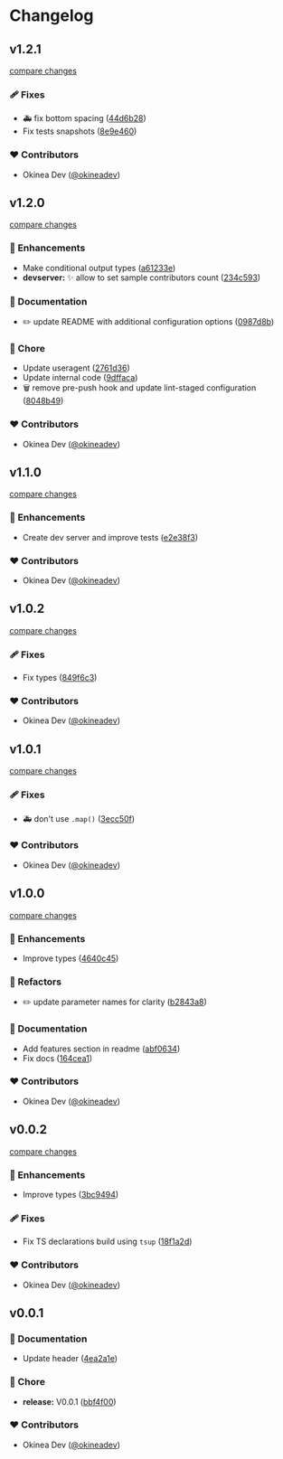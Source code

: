 # Changelog


## v1.2.1

[compare changes](https://github.com/okineadev/contributors-table-npm/compare/v1.2.0...v1.2.1)

### 🩹 Fixes

- 🚑 fix bottom spacing ([44d6b28](https://github.com/okineadev/contributors-table-npm/commit/44d6b28))
- Fix tests snapshots ([8e9e460](https://github.com/okineadev/contributors-table-npm/commit/8e9e460))

### ❤️ Contributors

- Okinea Dev ([@okineadev](http://github.com/okineadev))

## v1.2.0

[compare changes](https://github.com/okineadev/contributors-table-npm/compare/v1.1.0...v1.2.0)

### 🚀 Enhancements

- Make conditional output types ([a61233e](https://github.com/okineadev/contributors-table-npm/commit/a61233e))
- **devserver:** ✨ allow to set sample contributors count ([234c593](https://github.com/okineadev/contributors-table-npm/commit/234c593))

### 📖 Documentation

- ✏️ update README with additional configuration options ([0987d8b](https://github.com/okineadev/contributors-table-npm/commit/0987d8b))

### 🏡 Chore

- Update useragent ([2761d36](https://github.com/okineadev/contributors-table-npm/commit/2761d36))
- Update internal code ([9dffaca](https://github.com/okineadev/contributors-table-npm/commit/9dffaca))
- 🗑️ remove pre-push hook and update lint-staged configuration ([8048b49](https://github.com/okineadev/contributors-table-npm/commit/8048b49))

### ❤️ Contributors

- Okinea Dev ([@okineadev](http://github.com/okineadev))

## v1.1.0

[compare changes](https://github.com/okineadev/contributors-table-npm/compare/v1.0.2...v1.1.0)

### 🚀 Enhancements

- Create dev server and improve tests ([e2e38f3](https://github.com/okineadev/contributors-table-npm/commit/e2e38f3))

### ❤️ Contributors

- Okinea Dev ([@okineadev](http://github.com/okineadev))

## v1.0.2

[compare changes](https://github.com/okineadev/contributors-table-npm/compare/v1.0.1...v1.0.2)

### 🩹 Fixes

- Fix types ([849f6c3](https://github.com/okineadev/contributors-table-npm/commit/849f6c3))

### ❤️ Contributors

- Okinea Dev ([@okineadev](http://github.com/okineadev))

## v1.0.1

[compare changes](https://github.com/okineadev/contributors-table-npm/compare/v1.0.0...v1.0.1)

### 🩹 Fixes

- 🚑 don't use `.map()` ([3ecc50f](https://github.com/okineadev/contributors-table-npm/commit/3ecc50f))

### ❤️ Contributors

- Okinea Dev ([@okineadev](http://github.com/okineadev))

## v1.0.0

[compare changes](https://github.com/okineadev/contributors-table-npm/compare/v0.0.2...v1.0.0)

### 🚀 Enhancements

- Improve types ([4640c45](https://github.com/okineadev/contributors-table-npm/commit/4640c45))

### 💅 Refactors

- ✏️ update parameter names for clarity ([b2843a8](https://github.com/okineadev/contributors-table-npm/commit/b2843a8))

### 📖 Documentation

- Add features section in readme ([abf0634](https://github.com/okineadev/contributors-table-npm/commit/abf0634))
- Fix docs ([164cea1](https://github.com/okineadev/contributors-table-npm/commit/164cea1))

### ❤️ Contributors

- Okinea Dev ([@okineadev](http://github.com/okineadev))

## v0.0.2

[compare changes](https://github.com/okineadev/contributors-table-npm/compare/v0.0.1...v0.0.2)

### 🚀 Enhancements

- Improve types ([3bc9494](https://github.com/okineadev/contributors-table-npm/commit/3bc9494))

### 🩹 Fixes

- Fix TS declarations build using `tsup` ([18f1a2d](https://github.com/okineadev/contributors-table-npm/commit/18f1a2d))

### ❤️ Contributors

- Okinea Dev ([@okineadev](http://github.com/okineadev))

## v0.0.1


### 📖 Documentation

- Update header ([4ea2a1e](https://github.com/okineadev/contributors-table-npm/commit/4ea2a1e))

### 🏡 Chore

- **release:** V0.0.1 ([bbf4f00](https://github.com/okineadev/contributors-table-npm/commit/bbf4f00))

### ❤️ Contributors

- Okinea Dev ([@okineadev](http://github.com/okineadev))

